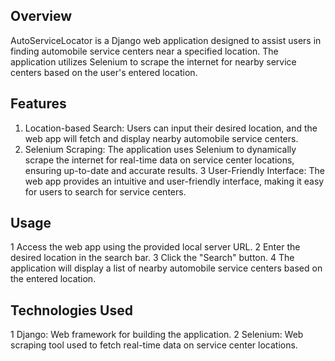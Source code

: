 ## Overview
AutoServiceLocator is a Django web application designed to assist users in finding automobile service centers near a specified location. The application utilizes Selenium to scrape the internet for nearby service centers based on the user's entered location.

## Features
1. Location-based Search: Users can input their desired location, and the web app will fetch and display nearby automobile service centers.
2. Selenium Scraping: The application uses Selenium to dynamically scrape the internet for real-time data on service center locations, ensuring up-to-date and accurate results.
3 User-Friendly Interface: The web app provides an intuitive and user-friendly interface, making it easy for users to search for service centers.

## Usage
1 Access the web app using the provided local server URL.
2 Enter the desired location in the search bar.
3 Click the "Search" button.
4 The application will display a list of nearby automobile service centers based on the entered location.

## Technologies Used
1 Django: Web framework for building the application.
2 Selenium: Web scraping tool used to fetch real-time data on service center locations.
